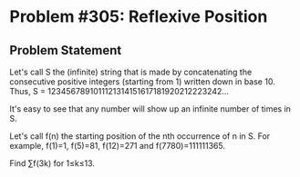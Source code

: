 # Problem #305: Reflexive Position 

## Problem Statement 


Let's call S the (infinite) string that is made by concatenating the consecutive positive integers (starting from 1)  written down in base 10. 
Thus, S = 1234567891011121314151617181920212223242...


It's easy to see that any number will show up an infinite number of times in S.


Let's call f(n) the starting position of the nth occurrence of n in S. 
For example, f(1)=1, f(5)=81, f(12)=271 and f(7780)=111111365.


Find ∑f(3k) for 1≤k≤13.

